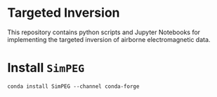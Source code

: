 # Targeted Inversion

This repository contains python scripts and Jupyter Notebooks for implementing the targeted inversion of airborne electromagnetic data. 


# Install `SimPEG`

`conda install SimPEG --channel conda-forge`
